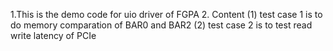 1.This is the demo code for uio driver of FGPA
2. Content
(1) test case 1 is to do memory comparation of BAR0 and BAR2
(2) test case 2 is to test read write latency of PCIe